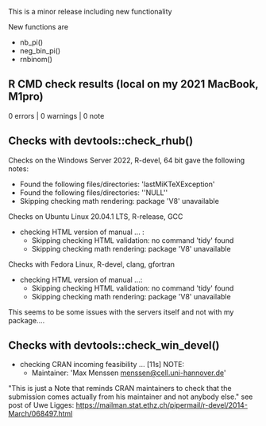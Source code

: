 This is a minor release including new functionality 

New functions are
- nb_pi()
- neg_bin_pi()
- rnbinom()


## R CMD check results (local on my 2021 MacBook, M1pro)

0 errors | 0 warnings | 0 note


## Checks with devtools::check_rhub()

 Checks on the Windows Server 2022, R-devel, 64 bit gave the following notes: 
- Found the following files/directories: 'lastMiKTeXException'
- Found the following files/directories: ''NULL''
- Skipping checking math rendering: package 'V8' unavailable

 Checks on Ubuntu Linux 20.04.1 LTS, R-release, GCC
- checking HTML version of manual ... :
    - Skipping checking HTML validation: no command 'tidy' found
    - Skipping checking math rendering: package 'V8' unavailable

Checks with Fedora Linux, R-devel, clang, gfortran
- checking HTML version of manual ...:
    - Skipping checking HTML validation: no command 'tidy' found
    - Skipping checking math rendering: package 'V8' unavailable


This seems to be some issues with the servers itself and not with my package....




## Checks with devtools::check_win_devel()

- checking CRAN incoming feasibility ... [11s] NOTE:
    - Maintainer: 'Max Menssen <menssen@cell.uni-hannover.de>'

"This is just a Note that reminds CRAN maintainers to check that the 
submission comes actually from his maintainer and not anybody else." 
see post of Uwe Ligges: https://mailman.stat.ethz.ch/pipermail/r-devel/2014-March/068497.html


